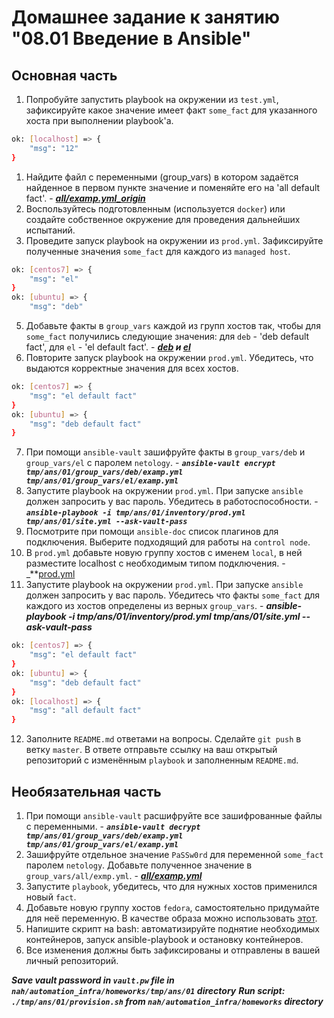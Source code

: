 # Домашнее задание к занятию "08.01 Введение в Ansible"

## Основная часть
1. Попробуйте запустить playbook на окружении из `test.yml`, зафиксируйте какое значение имеет факт `some_fact` для указанного хоста при выполнении playbook'a.

```bash
ok: [localhost] => {
    "msg": "12"
}
```

1. Найдите файл с переменными (group_vars) в котором задаётся найденное в первом пункте значение и поменяйте его на 'all default fact'. - _**[all/examp.yml_origin](/tmp/ans/01/group_vars/all/examp.yml_origin)**_
2. Воспользуйтесь подготовленным (используется `docker`) или создайте собственное окружение для проведения дальнейших испытаний.
3. Проведите запуск playbook на окружении из `prod.yml`. Зафиксируйте полученные значения `some_fact` для каждого из `managed host`.

```bash
ok: [centos7] => {
    "msg": "el"
}
ok: [ubuntu] => {
    "msg": "deb"
```

5. Добавьте факты в `group_vars` каждой из групп хостов так, чтобы для `some_fact` получились следующие значения: для `deb` - 'deb default fact', для `el` - 'el default fact'. - _**[deb](/tmp/ans/01/group_vars/deb/examp.yml) и [el](/tmp/ans/01/group_vars/el/examp.yml)**_
6. Повторите запуск playbook на окружении `prod.yml`. Убедитесь, что выдаются корректные значения для всех хостов.

```bash
ok: [centos7] => {
    "msg": "el default fact"
}
ok: [ubuntu] => {
    "msg": "deb default fact"
}
```

7. При помощи `ansible-vault` зашифруйте факты в `group_vars/deb` и `group_vars/el` с паролем `netology`. - _**`ansible-vault encrypt tmp/ans/01/group_vars/deb/examp.yml tmp/ans/01/group_vars/el/examp.yml`**_
8. Запустите playbook на окружении `prod.yml`. При запуске `ansible` должен запросить у вас пароль. Убедитесь в работоспособности. - _**`ansible-playbook -i tmp/ans/01/inventory/prod.yml tmp/ans/01/site.yml --ask-vault-pass`**_
9.  Посмотрите при помощи `ansible-doc` список плагинов для подключения. Выберите подходящий для работы на `control node`.
10.  В `prod.yml` добавьте новую группу хостов с именем  `local`, в ней разместите localhost с необходимым типом подключения. - _**[prod.yml](/tmp/ans/01/inventory/prod.yml)
11.  Запустите playbook на окружении `prod.yml`. При запуске `ansible` должен запросить у вас пароль. Убедитесь что факты `some_fact` для каждого из хостов определены из верных `group_vars`. - _**ansible-playbook -i tmp/ans/01/inventory/prod.yml tmp/ans/01/site.yml --ask-vault-pass**_

```bash
ok: [centos7] => {
    "msg": "el default fact"
}
ok: [ubuntu] => {
    "msg": "deb default fact"
}
ok: [localhost] => {
    "msg": "all default fact"
}
```

12.  Заполните `README.md` ответами на вопросы. Сделайте `git push` в ветку `master`. В ответе отправьте ссылку на ваш открытый репозиторий с изменённым `playbook` и заполненным `README.md`.

## Необязательная часть

1. При помощи `ansible-vault` расшифруйте все зашифрованные файлы с переменными. - _**`ansible-vault decrypt tmp/ans/01/group_vars/deb/examp.yml tmp/ans/01/group_vars/el/examp.yml`**_
2. Зашифруйте отдельное значение `PaSSw0rd` для переменной `some_fact` паролем `netology`. Добавьте полученное значение в `group_vars/all/exmp.yml`. - _**[all/examp.yml](/tmp/ans/01/group_vars/all/examp.yml)**_
3. Запустите `playbook`, убедитесь, что для нужных хостов применился новый `fact`.
4. Добавьте новую группу хостов `fedora`, самостоятельно придумайте для неё переменную. В качестве образа можно использовать [этот](https://hub.docker.com/r/pycontribs/fedora).
5. Напишите скрипт на bash: автоматизируйте поднятие необходимых контейнеров, запуск ansible-playbook и остановку контейнеров.
6. Все изменения должны быть зафиксированы и отправлены в вашей личный репозиторий.

_**Save vault password in `vault.pw` file in `nah/automation_infra/homeworks/tmp/ans/01` directory**_
_**Run script: `./tmp/ans/01/provision.sh` from `nah/automation_infra/homeworks` directory**_
